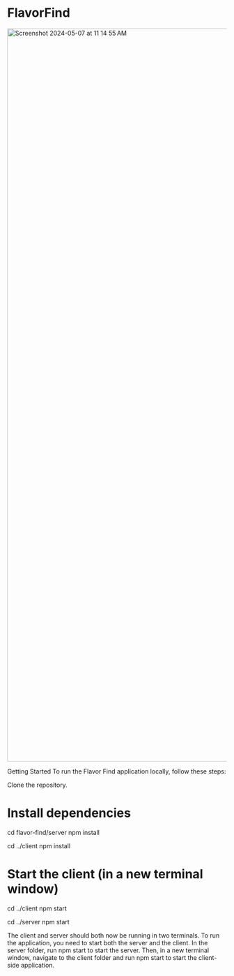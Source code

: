 # FlavorFind

<img width="1680" alt="Screenshot 2024-05-07 at 11 14 55 AM" src="https://github.com/eshaan-c/FlavorFind/assets/138060037/99bfd33e-56b6-473a-b239-6d15ed6880a9">


Getting Started
To run the Flavor Find application locally, follow these steps:

Clone the repository.

# Install dependencies
cd flavor-find/server
npm install

cd ../client
npm install

# Start the client (in a new terminal window)
cd ../client
npm start

cd ../server
npm start

The client and server should both now be running in two terminals.
To run the application, you need to start both the server and the client. In the server folder, run npm start to start the server. Then, in a new terminal window, navigate to the client folder and run npm start to start the client-side application.
